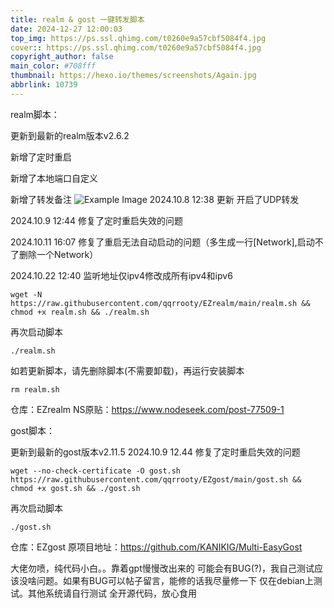 ```yaml
---
title: realm & gost 一键转发脚本
date: 2024-12-27 12:00:03
top_img: https://ps.ssl.qhimg.com/t0260e9a57cbf5084f4.jpg
cover:: https://ps.ssl.qhimg.com/t0260e9a57cbf5084f4.jpg
copyright_author: false
main_color: #708fff
thumbnail: https://hexo.io/themes/screenshots/Again.jpg
abbrlink: 10739
---
```

realm脚本：

更新到最新的realm版本v2.6.2

新增了定时重启

新增了本地端口自定义

新增了转发备注
![Example Image](https://hexo.io/themes/screenshots/Again.jpg)
2024.10.8 12:38 更新 开启了UDP转发

2024.10.9 12:44 修复了定时重启失效的问题

2024.10.11 16:07 修复了重启无法自动启动的问题（多生成一行[Network],启动不了删除一个Network）

2024.10.22 12:40 监听地址仅ipv4修改成所有ipv4和ipv6
```
wget -N https://raw.githubusercontent.com/qqrrooty/EZrealm/main/realm.sh && chmod +x realm.sh && ./realm.sh
```
再次启动脚本


```
./realm.sh
```

如若更新脚本，请先删除脚本(不需要卸载)，再运行安装脚本
```
rm realm.sh
```
仓库：EZrealm
NS原贴：https://www.nodeseek.com/post-77509-1

gost脚本：

更新到最新的gost版本v2.11.5
2024.10.9 12.44 修复了定时重启失效的问题
```
wget --no-check-certificate -O gost.sh https://raw.githubusercontent.com/qqrrooty/EZgost/main/gost.sh && chmod +x gost.sh && ./gost.sh
```
再次启动脚本
```
./gost.sh
```
仓库：EZgost
原项目地址：https://github.com/KANIKIG/Multi-EasyGost

大佬勿喷，纯代码小白。。靠着gpt慢慢改出来的 
可能会有BUG(?)，我自己测试应该没啥问题。如果有BUG可以帖子留言，能修的话我尽量修一下
仅在debian上测试。其他系统请自行测试
全开源代码，放心食用
